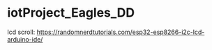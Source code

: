 # iotProject_Eagles_DD

lcd scroll: https://randomnerdtutorials.com/esp32-esp8266-i2c-lcd-arduino-ide/
